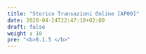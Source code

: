 ```yaml
---
title: "Storico Transazioni Online [AP00]"
date: 2020-04-24T22:47:10+02:00
draft: false
weight : 10
pre: "<b>8.1.5 </b>"
---
```



